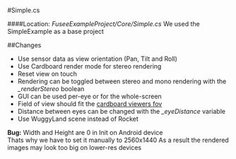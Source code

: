 #Simple.cs

####Location: *FuseeExampleProject/Core/Simple.cs*
We used the SimpleExample as a base project


##Changes
* Use sensor data as view orientation (Pan, Tilt and Roll)
* Use Cardboard render mode for stereo rendering
* Reset view on touch
* Rendering can be toggled between stereo and mono rendering with the *_renderStereo* boolean
* GUI can be used per-eye or for the whole-screen
* Field of view should fit the [cardboard viewers fov](http://www.virtualrealitytimes.com/2015/05/24/chart-fov-field-of-view-vr-headsets/)
* Distance between eyes can be changed with the *_eyeDistance* variable
* Use WuggyLand scene instead of Rocket

**Bug:** Width and Height are 0 in Init on Android device</br>
Thats why we have to set it manually to 2560x1440
As a result the rendered images may look too big on lower-res devices
